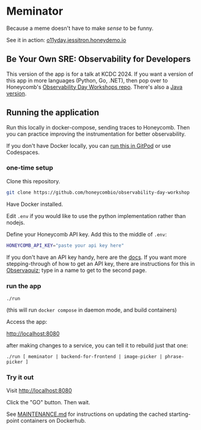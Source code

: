 
# Meminator

Because a meme doesn't have to make _sense_ to be funny.

See it in action: [o11yday.jessitron.honeydemo.io](https://o11yday.jessitron.honeydemo.io)

## Be Your Own SRE: Observability for Developers

This version of the app is for a talk at KCDC 2024. If you want a version of this app in more languages (Python, Go, .NET),
then pop over to Honeycomb's [Observability Day Workshops repo](https://github.com/honeycombio/observability-day-workshop).
There's also a [Java version](https://github.com/honeycombio/academy-instrumentation-java).

## Running the application

Run this locally in docker-compose, sending traces to Honeycomb. Then you can practice improving the instrumentation for better observability.

If you don't have Docker locally, you can [run this in GitPod](https://gitpod.io/#https://github.com/honeycombio/observability-day-workshop) or use Codespaces.

### one-time setup

Clone this repository.

```bash
git clone https://github.com/honeycombio/observability-day-workshop
```

Have Docker installed.

Edit `.env` if you would like to use the python implementation rather than nodejs.

Define your Honeycomb API key. Add this to the middle of `.env`:

```bash
HONEYCOMB_API_KEY="paste your api key here"
```

If you don't have an API key handy, here are the [docs](https://docs.honeycomb.io/get-started/configure/environments/manage-api-keys/#create-api-key).
If you want more stepping-through of how to get an API key, there are instructions for this in [Observaquiz](https://quiz.honeydemo.io); type in a name to get to the second page.

### run the app

`./run`

(this will run `docker compose` in daemon mode, and build containers)

Access the app:

[http://localhost:8080]()

after making changes to a service, you can tell it to rebuild just that one:

`./run [ meminator | backend-for-frontend | image-picker | phrase-picker ]`

### Try it out

Visit [http://localhost:8080]()

Click the "GO" button. Then wait.

See [MAINTENANCE.md](MAINTENANCE.md) for instructions on updating the cached starting-point containers on Dockerhub.
